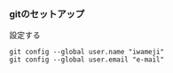 ### gitのセットアップ
設定する
```
git config --global user.name "iwameji"
git config --global user.email "e-mail"
```
